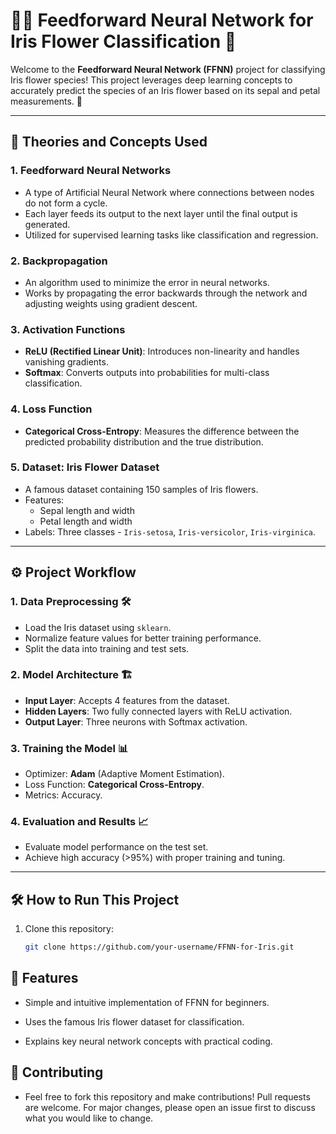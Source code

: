 # 🧑‍💻 Feedforward Neural Network for Iris Flower Classification 🌸

Welcome to the **Feedforward Neural Network (FFNN)** project for classifying Iris flower species! This project leverages deep learning concepts to accurately predict the species of an Iris flower based on its sepal and petal measurements. 🚀

---

## 🧠 **Theories and Concepts Used**

### 1. **Feedforward Neural Networks**
   - A type of Artificial Neural Network where connections between nodes do not form a cycle.
   - Each layer feeds its output to the next layer until the final output is generated.
   - Utilized for supervised learning tasks like classification and regression.

### 2. **Backpropagation**
   - An algorithm used to minimize the error in neural networks.
   - Works by propagating the error backwards through the network and adjusting weights using gradient descent.

### 3. **Activation Functions**
   - **ReLU (Rectified Linear Unit)**: Introduces non-linearity and handles vanishing gradients.
   - **Softmax**: Converts outputs into probabilities for multi-class classification.

### 4. **Loss Function**
   - **Categorical Cross-Entropy**: Measures the difference between the predicted probability distribution and the true distribution.

### 5. **Dataset: Iris Flower Dataset**
   - A famous dataset containing 150 samples of Iris flowers.
   - Features:
     - Sepal length and width
     - Petal length and width
   - Labels: Three classes - `Iris-setosa`, `Iris-versicolor`, `Iris-virginica`.

---

## ⚙️ **Project Workflow**

### 1. **Data Preprocessing** 🛠️
   - Load the Iris dataset using `sklearn`.
   - Normalize feature values for better training performance.
   - Split the data into training and test sets.

### 2. **Model Architecture** 🏗️
   - **Input Layer**: Accepts 4 features from the dataset.
   - **Hidden Layers**: Two fully connected layers with ReLU activation.
   - **Output Layer**: Three neurons with Softmax activation.

### 3. **Training the Model** 📊
   - Optimizer: **Adam** (Adaptive Moment Estimation).
   - Loss Function: **Categorical Cross-Entropy**.
   - Metrics: Accuracy.

### 4. **Evaluation and Results** 📈
   - Evaluate model performance on the test set.
   - Achieve high accuracy (>95%) with proper training and tuning.

---

## 🛠️ **How to Run This Project**

1. Clone this repository:
   ```bash
   git clone https://github.com/your-username/FFNN-for-Iris.git


## 🌟 Features
 - Simple and intuitive implementation of FFNN for beginners.

 - Uses the famous Iris flower dataset for classification.

 - Explains key neural network concepts with practical coding.

## 🤝 Contributing
 - Feel free to fork this repository and make contributions! Pull requests are welcome. For major changes, please open an issue first to discuss what you would like to change.


